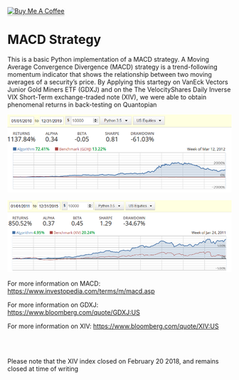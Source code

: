  <a href="https://www.buymeacoffee.com/BambooFlower" target="_blank"><img src="https://www.buymeacoffee.com/assets/img/custom_images/orange_img.png" alt="Buy Me A Coffee" style="height: 41px !important;width: 174px !important;box-shadow: 0px 3px 2px 0px rgba(190, 190, 190, 0.5) !important;-webkit-box-shadow: 0px 3px 2px 0px rgba(190, 190, 190, 0.5) !important;" ></a> 



# MACD Strategy

This is a basic Python implementation of a MACD strategy. A Moving Average Convergence Divergence (MACD) strategy is a trend-following 
momentum indicator that shows the relationship between two moving averages of a security’s price. By Applying this startegy on VanEck Vectors
Junior Gold Miners ETF (GDXJ) and on the The VelocityShares Daily Inverse VIX Short-Term exchange-traded note (XIV), we were able to obtain 
phenomenal returns in back-testing on Quantopian


![Alt text](https://github.com/BambooFlower/MACD-Strategy/blob/master/Returns/MACD%20on%20GDXJ%20Returns.png "MACD on GDXJ Returns")

![Alt text](https://github.com/BambooFlower/MACD-Strategy/blob/master/Returns/MACD%20on%20XIV%20Returns.png "MACD on XIV Returns")








For more information on MACD: https://www.investopedia.com/terms/m/macd.asp

For more information on GDXJ: https://www.bloomberg.com/quote/GDXJ:US

For more information on XIV: https://www.bloomberg.com/quote/XIV:US

<br/><br/>

Please note that the XIV index closed on February 20 2018, and remains closed at time of writing  


